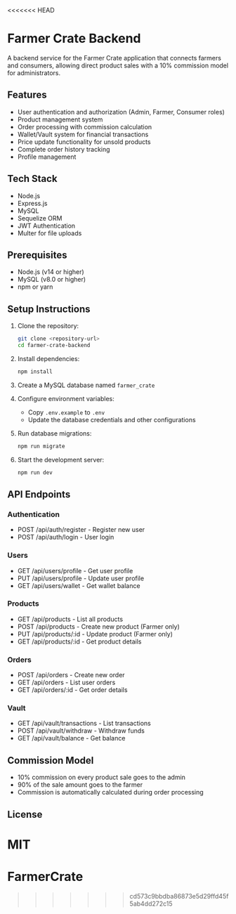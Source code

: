 <<<<<<< HEAD
# Farmer Crate Backend

A backend service for the Farmer Crate application that connects farmers and consumers, allowing direct product sales with a 10% commission model for administrators.

## Features

- User authentication and authorization (Admin, Farmer, Consumer roles)
- Product management system
- Order processing with commission calculation
- Wallet/Vault system for financial transactions
- Price update functionality for unsold products
- Complete order history tracking
- Profile management

## Tech Stack

- Node.js
- Express.js
- MySQL
- Sequelize ORM
- JWT Authentication
- Multer for file uploads

## Prerequisites

- Node.js (v14 or higher)
- MySQL (v8.0 or higher)
- npm or yarn

## Setup Instructions

1. Clone the repository:
   ```bash
   git clone <repository-url>
   cd farmer-crate-backend
   ```

2. Install dependencies:
   ```bash
   npm install
   ```

3. Create a MySQL database named `farmer_crate`

4. Configure environment variables:
   - Copy `.env.example` to `.env`
   - Update the database credentials and other configurations

5. Run database migrations:
   ```bash
   npm run migrate
   ```

6. Start the development server:
   ```bash
   npm run dev
   ```

## API Endpoints

### Authentication
- POST /api/auth/register - Register new user
- POST /api/auth/login - User login

### Users
- GET /api/users/profile - Get user profile
- PUT /api/users/profile - Update user profile
- GET /api/users/wallet - Get wallet balance

### Products
- GET /api/products - List all products
- POST /api/products - Create new product (Farmer only)
- PUT /api/products/:id - Update product (Farmer only)
- GET /api/products/:id - Get product details

### Orders
- POST /api/orders - Create new order
- GET /api/orders - List user orders
- GET /api/orders/:id - Get order details

### Vault
- GET /api/vault/transactions - List transactions
- POST /api/vault/withdraw - Withdraw funds
- GET /api/vault/balance - Get balance

## Commission Model

- 10% commission on every product sale goes to the admin
- 90% of the sale amount goes to the farmer
- Commission is automatically calculated during order processing

## License

MIT 
=======
# FarmerCrate
>>>>>>> cd573c9bbdba86873e5d29ffd45f5ab4dd272c15

